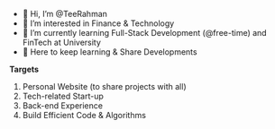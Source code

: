 - 👋 Hi, I’m @TeeRahman
- 👀 I’m interested in Finance & Technology
- 🌱 I’m currently learning Full-Stack Development (@free-time) and FinTech at University
- 🌴 Here to keep learning & Share Developments

**Targets**
1. Personal Website (to share projects with all)
2. Tech-related Start-up
3. Back-end Experience
4. Build Efficient Code & Algorithms
